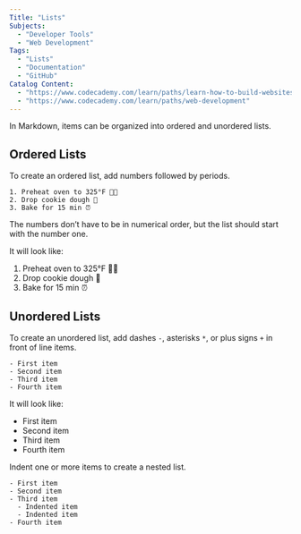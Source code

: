 ```yaml
---
Title: "Lists"
Subjects:
  - "Developer Tools"
  - "Web Development"
Tags: 
  - "Lists"
  - "Documentation"
  - "GitHub"
Catalog Content:
  - "https://www.codecademy.com/learn/paths/learn-how-to-build-websites"
  - "https://www.codecademy.com/learn/paths/web-development"
---
```


In Markdown, items can be organized into ordered and unordered lists.

## Ordered Lists

To create an ordered list, add numbers followed by periods. 

```
1. Preheat oven to 325°F 👨‍🍳
2. Drop cookie dough 🍪
3. Bake for 15 min ⏰
```

The numbers don’t have to be in numerical order, but the list should start with the number one.

It will look like:

1. Preheat oven to 325°F 👨‍🍳
2. Drop cookie dough 🍪
3. Bake for 15 min ⏰

## Unordered Lists

To create an unordered list, add dashes `-`, asterisks `*`, or plus signs `+` in front of line items. 

```
- First item
- Second item
- Third item
- Fourth item
```

It will look like:

- First item
- Second item
- Third item
- Fourth item

Indent one or more items to create a nested list.

```
- First item
- Second item
- Third item
  - Indented item
  - Indented item
- Fourth item
```
